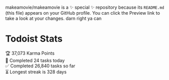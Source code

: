 makeamovie/makeamovie is a ✨ special ✨ repository because its `README.md` (this file) appears on your GitHub profile.
You can click the Preview link to take a look at your changes. darn right ya can

# Todoist Stats

<!-- TODO-IST:START -->
🏆  37,073 Karma Points           
🌸  Completed 24 tasks today           
✅  Completed 26,840 tasks so far           
⏳  Longest streak is 328 days
<!-- TODO-IST:END -->